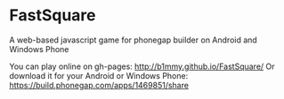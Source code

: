 # FastSquare
A web-based javascript game for phonegap builder on Android and Windows Phone

You can play online on gh-pages: http://b1mmy.github.io/FastSquare/ 
Or download it for your Android or Windows Phone: https://build.phonegap.com/apps/1469851/share 
